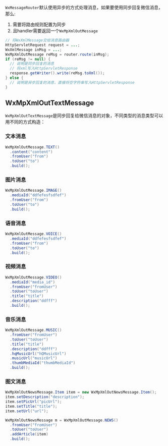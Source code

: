 ``WxMessageRouter``默认使用异步的方式处理消息，如果要使用同步回复微信消息，那么:

1. 需要将路由规则配置为同步
2. 且handler需要返回一个``WxMpXmlOutMessage``

```java
// 将WxXmlMessage交给消息路由器
HttpServletRequest request = ...;
WxXmlMessage inMsg = ...;
WxMpXmlOutMessage reMsg = router.route(inMsg);
if (reMsg != null) {
  // 说明是同步回复的消息
  // 将xml写入HttpServletResponse
  response.getWriter().write(reMsg.toXml());
} else {
  // 说明是异步回复的消息，直接将空字符串写入HttpServletResponse
}
```

## WxMpXmlOutTextMessage

``WxMpXmlOutTextMessage``是同步回复给微信消息的对象，不同类型的消息类型可以用不同的方式构造：

### 文本消息

```java
WxMpXmlOutMessage.TEXT()
  .content("content")
  .fromUser("from")
  .toUser("to")
  .build();
```

### 图片消息

```java
WxMpXmlOutMessage.IMAGE()
  .mediaId("ddfefesfsdfef")
  .fromUser("from")
  .toUser("to")
  .build();
```

### 语音消息

```java
WxMpXmlOutMessage.VOICE()
  .mediaId("ddfefesfsdfef")
  .fromUser("from")
  .toUser("to")
  .build();
```

### 视频消息

```java
WxMpXmlOutMessage.VIDEO()
  .mediaId("media_id")
  .fromUser("fromUser")
  .toUser("toUser")
  .title("title")
  .description("ddfff")
  .build();
```
### 音乐消息
```java
WxMpXmlOutMessage.MUSIC()
  .fromUser("fromUser")
  .toUser("toUser")
  .title("title")
  .description("ddfff")
  .hqMusicUrl("hQMusicUrl")
  .musicUrl("musicUrl")
  .thumbMediaId("thumbMediaId")
  .build();
```
### 图文消息

```java
WxMpXmlOutNewsMessage.Item item = new WxMpXmlOutNewsMessage.Item();
item.setDescription("description");
item.setPicUrl("picUrl");
item.setTitle("title");
item.setUrl("url");

WxMpXmlOutNewsMessage m = WxMpXmlOutMessage.NEWS()
  .fromUser("fromUser")
  .toUser("toUser")
  .addArticle(item)
  .build();
```
